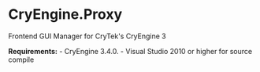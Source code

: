 CryEngine.Proxy
===============
Frontend GUI Manager for CryTek's CryEngine 3 
<p>
<b>Requirements:</b>
- CryEngine 3.4.0. 
- Visual Studio 2010 or higher for source compile


